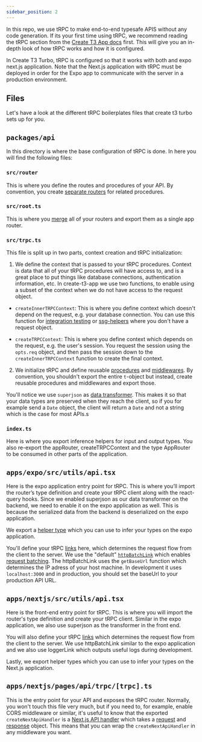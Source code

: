 ```yaml
---
sidebar_position: 2
---
```


In this repo, we use tRPC to make end-to-end typesafe APIS without any code generation. If its your first time using tRPC, we recommend reading the tRPC section from the [Create T3 App docs](https://create.t3.gg/en/usage/trpc) first. This will give you an in-depth look of how tRPC works and how it is configured.

In Create T3 Turbo, tRPC is configured so that it works with both and expo next.js application. Note that the Next.js application with tRPC must be deployed in order for the Expo app to communicate with the server in a production environment.

## Files

Let's have a look at the different tRPC boilerplates files that create t3 turbo sets up for you.

## `packages/api`

In this directory is where the base configuration of tRPC is done. In here you will find the following files:

### `src/router`

This is where you define the routes and procedures of your API. By convention, you create [separate routers](https://trpc.io/docs/server/routers) for related procedures.

### `src/root.ts`

This is where you [merge](https://trpc.io/docs/server/merging-routers) all of your routers and export them as a single app router.

### `src/trpc.ts`

This file is split up in two parts, context creation and tRPC initialization:

1. We define the context that is passed to your tRPC procedures. Context is data that all of your tRPC procedures will have access to, and is a great place to put things like database connections, authentication information, etc. In create-t3-app we use two functions, to enable using a subset of the context when we do not have access to the request object.

- `createInnerTRPCContext`: This is where you define context which doesn't depend on the request, e.g. your database connection. You can use this function for [integration testing](#sample-integration-test) or [ssg-helpers](https://trpc.io/docs/v10/ssg-helpers) where you don't have a request object.

- `createTRPCContext`: This is where you define context which depends on the request, e.g. the user's session. You request the session using the `opts.req` object, and then pass the session down to the `createInnerTRPCContext` function to create the final context.

2. We initialize tRPC and define reusable [procedures](https://trpc.io/docs/v10/procedures) and [middlewares](https://trpc.io/docs/v10/middlewares). By convention, you shouldn't export the entire `t`-object but instead, create reusable procedures and middlewares and export those.

You'll notice we use `superjson` as [data transformer](https://trpc.io/docs/v10/data-transformers). This makes it so that your data types are preserved when they reach the client, so if you for example send a `Date` object, the client will return a `Date` and not a string which is the case for most APIs.s

### `index.ts`

Here is where you export inference helpers for input and output types. You also re-export the appRouter, createTRPCContext and the type AppRouter to be consumed in other parts of the application.

## `apps/expo/src/utils/api.tsx`

Here is the expo application entry point for tRPC. This is where you’ll import the router’s type definition and create your tRPC client along with the react-query hooks. Since we enabled superjson as our data transformer on the backend, we need to enable it on the expo application as well. This is because the serialized data from the backend is deserialized on the expo application.

We export a [helper type](https://trpc.io/docs/v10/infer-types#additional-dx-helper-type) which you can use to infer your types on the expo application.

You'll define your tRPC [links](https://trpc.io/docs/v10/links) here, which determines the request flow from the client to the server. We use the "default" [`httpBatchLink`](https://trpc.io/docs/v10/links/httpBatchLink) which enables [request batching](https://cloud.google.com/compute/docs/api/how-tos/batch). The httpBatchLink uses the `getBaseUrl` function which determines the IP adress of your host machine. In development it uses `localhost:3000` and in production, you should set the baseUrl to your production API URL.

## `apps/nextjs/src/utils/api.tsx`

Here is the front-end entry point for tRPC. This is where you will import the router's type definition and create your tRPC client. Similar in the expo application, we also use superjson as the transformer in the front end.

You will also define your tRPC [links](https://trpc.io/docs/v10/links) which determines the request flow from the client to the server. We use httpBatchLink similar to the expo application and we also use loggerLink which outputs useful logs during development.

Lastly, we export helper types which you can use to infer your types on the Next.js application.

## `apps/nextjs/pages/api/trpc/[trpc].ts`

This is the entry point for your API and exposes the tRPC router. Normally, you won't touch this file very much, but if you need to, for example, enable CORS middleware or similar, it's useful to know that the exported `createNextApiHandler` is a [Next.js API handler](https://nextjs.org/docs/api-routes/introduction) which takes a [request](https://developer.mozilla.org/en-US/docs/Web/API/Request) and [response](https://developer.mozilla.org/en-US/docs/Web/API/Response) object. This means that you can wrap the `createNextApiHandler` in any middleware you want.
